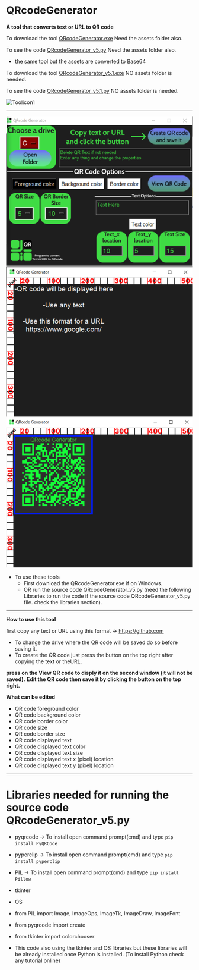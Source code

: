 # **QRcodeGenerator**

**A tool that converts text or URL to QR code**

To download the tool [QRcodeGenerator.exe](QRcodeGenerator.exe) Need the assets folder also.

To see the code [QRcodeGenerator_v5.py](QRcodeGenerator_v5.py) Need the assets folder also.

- the same tool but the assets are converted to Base64

To download the tool [QRcodeGenerator_v5.1.exe](QRcodeGenerator_v5.1.exe) NO assets folder is needed.

To see the code [QRcodeGenerator_v5.1.py](QRcodeGenerator_v5.1.py) NO assets folder is needed.

![Toolicon1](assets/qr-code_512_qr.ico)

---

![Toolicon2](assets/pic1.png)
![Toolicon3](assets/pic2.png)
![Toolicon3](assets/pic4.png)

- To use these tools
  - First download the QRcodeGenerator.exe if on Windows.
  - OR run the source code QRcodeGenerator_v5.py (need the following Libraries to run the code if the source code QRcodeGenerator_v5.py file. check the libraries section).
 
---
**How to use this tool**

first copy any text or URL using this format -> https://github.com
- To change the drive where the QR code will be saved do so before saving it.
- To create the QR code just press the button on the top right after copying the text or theURL.

**press on the View QR code to disply it on the second window (it will not be saved).**
**Edit the QR code then save it by clicking the button on the top right.**

**What can be edited**
- QR code foreground color
- QR code background color
- QR code border color
- QR code size
- QR code border size
- QR code displayed text
- QR code displayed text color
- QR code displayed text size
- QR code displayed text x (pixel) location
- QR code displayed text y (pixel) location

---

# Libraries needed for running the source code QRcodeGenerator_v5.py

- pyqrcode -> To install open command prompt(cmd) and type ```pip install PyQRCode```
- pyperclip -> To install open command prompt(cmd) and type ```pip install pyperclip```
- PIL -> To install open command prompt(cmd) and type ```pip install Pillow```
- tkinter
- OS
- from PIL import Image, ImageOps, ImageTk, ImageDraw, ImageFont
- from pyqrcode import create
- from tkinter import colorchooser

- This code also using the tkinter and OS libraries but these libraries will be already installed once Python is installed. (To install Python check any tutorial online)
